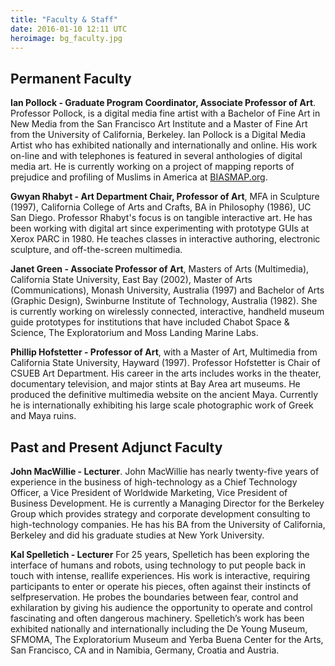 ```yaml
---
title: "Faculty & Staff"
date: 2016-01-10 12:11 UTC
heroimage: bg_faculty.jpg
---
```

## Permanent Faculty

**Ian Pollock - Graduate Program Coordinator, Associate Professor of Art**. Professor Pollock, is a digital media fine artist with a Bachelor of Fine Art in New Media from the San Francisco Art Institute and a Master of Fine Art from the University of California, Berkeley. Ian Pollock is a Digital Media Artist who has exhibited nationally and internationally and online. His work on-line and with telephones is featured in several anthologies of digital media art. He is currently working on a project of mapping reports of prejudice and profiling of Muslims in America at [BIASMAP.org](http://biasmap.org/).

**Gwyan Rhabyt - Art Department Chair, Professor of Art**, MFA in Sculpture (1997), California College of Arts and Crafts, BA in Philosophy (1986), UC San Diego. Professor Rhabyt's focus is on tangible interactive art. He has been working with digital art since experimenting with prototype GUIs at Xerox PARC in 1980. He teaches classes in interactive authoring, electronic sculpture, and off-the-screen multimedia.

**Janet Green - Associate Professor of Art**, Masters of Arts (Multimedia), California State University, East Bay (2002), Master of Arts (Communications), Monash University, Australia (1997) and Bachelor of Arts (Graphic Design), Swinburne Institute of Technology, Australia (1982). She is currently working on wirelessly connected, interactive, handheld museum guide prototypes for institutions that have included Chabot Space & Science, The Exploratorium and Moss Landing Marine Labs.

**Phillip Hofstetter - Professor of Art**, with a Master of Art, Multimedia from California State University, Hayward (1997). Professor Hofstetter is Chair of CSUEB Art Department. His career in the arts includes works in the theater, documentary television, and major stints at Bay Area art museums. He produced the definitive multimedia website on the ancient Maya. Currently he is internationally exhibiting his large scale photographic work of Greek and Maya ruins.

## Past and Present Adjunct Faculty

**John MacWillie - Lecturer**. John MacWillie has nearly twenty-five years of experience in the business of high-technology as a Chief Technology Officer, a Vice President of Worldwide Marketing, Vice President of Business Development. He is currently a Managing Director for the Berkeley Group which provides strategy and corporate development consulting to high-technology companies. He has his BA from the University of California, Berkeley and did his graduate studies at New York University.

**Kal Spelletich - Lecturer** For 25 years, Spelletich has been exploring the interface of humans and robots, using technology to put people back in touch with intense, real­life experiences. His work is interactive, requiring participants to enter or operate his pieces, often against their instincts of self­preservation. He probes the boundaries between fear, control and exhilaration by giving his audience the opportunity to operate and control fascinating and often dangerous machinery. Spelletich’s work has been exhibited nationally  and internationally including the De Young Museum, SFMOMA, The Exploratorium Museum and Yerba Buena Center for the Arts, San Francisco, CA and in Namibia, Germany, Croatia and Austria.
